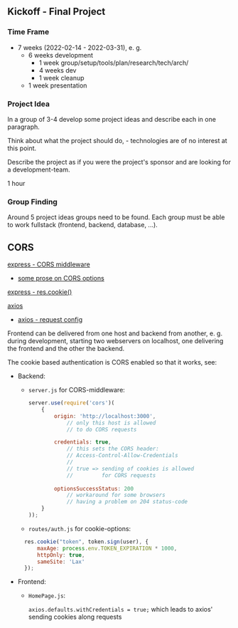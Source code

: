 ## Kickoff - Final Project

### Time Frame

- 7 weeks (2022-02-14 - 2022-03-31), e. g. 
	- 6 weeks development
	  - 1 week group/setup/tools/plan/research/tech/arch/
	  - 4 weeks dev
	  - 1 week cleanup
	- 1 week presentation

### Project Idea
In a group of 3-4 develop some project ideas and describe each in one paragraph.

Think about what the project should do, - technologies are of no interest at this point.

Describe the project as if you were the project's sponsor and are looking for a development-team.

1 hour

### Group Finding

Around 5 project ideas groups need to be found.
Each group must be able to work fullstack (frontend, backend, database, ...).

## CORS

[express - CORS middleware](https://expressjs.com/en/resources/middleware/cors.html#configuring-cors)
- [some prose on CORS options](https://javascript.plainenglish.io/using-the-cors-middleware-for-cross-domain-communication-6e78d17b7eac)

[express - res.cookie()](http://expressjs.com/en/api.html#res.cookie)

[axios](https://www.npmjs.com/package/axios)
- [axios - request config](https://www.npmjs.com/package/axios#request-config)

Frontend can be delivered from one host and backend from another, e. g. during development, starting two webservers on localhost, one delivering the frontend and the other the backend.

The cookie based authentication is CORS enabled so that it works, see:
- Backend: 
  - `server.js` for CORS-middleware:
    ```javascript
	server.use(require('cors')(
		{
			origin: 'http://localhost:3000', 
				// only this host is allowed 
				// to do CORS requests

			credentials: true, 
				// this sets the CORS header: 
				// Access-Control-Allow-Credentials 
				//
				// true => sending of cookies is allowed 
				//         for CORS requests
				
			optionsSuccessStatus: 200 
				// workaround for some browsers 
				// having a problem on 204 status-code
    	}
	));
	```
  - `routes/auth.js` for cookie-options:
  ```javascript
    res.cookie("token", token.sign(user), {
        maxAge: process.env.TOKEN_EXPIRATION * 1000,
        httpOnly: true,
        sameSite: 'Lax'
    });
  ```

- Frontend:
  - `HomePage.js`:
	 
	`axios.defaults.withCredentials = true;` which leads to axios' sending cookies along requests
    